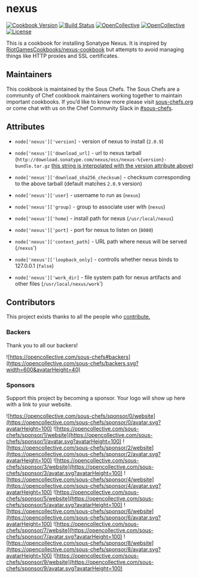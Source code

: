 # nexus

[![Cookbook Version](https://img.shields.io/cookbook/v/nexus.svg)](https://supermarket.chef.io/cookbooks/nexus)
[![Build Status](https://img.shields.io/circleci/project/github/sous-chefs/nexus/master.svg)](https://circleci.com/gh/sous-chefs/nexus)
[![OpenCollective](https://opencollective.com/sous-chefs/backers/badge.svg)](#backers)
[![OpenCollective](https://opencollective.com/sous-chefs/sponsors/badge.svg)](#sponsors)
[![License](https://img.shields.io/badge/License-Apache%202.0-green.svg)](https://opensource.org/licenses/Apache-2.0)

This is a cookbook for installing Sonatype Nexus. It is inspired by [RiotGamesCookbooks/nexus-cookbook](https://github.com/RiotGamesCookbooks/nexus-cookbook) but attempts to avoid managing things like HTTP proxies and SSL certificates.

## Maintainers

This cookbook is maintained by the Sous Chefs. The Sous Chefs are a community of Chef cookbook maintainers working together to maintain important cookbooks. If you’d like to know more please visit [sous-chefs.org](https://sous-chefs.org/) or come chat with us on the Chef Community Slack in [#sous-chefs](https://chefcommunity.slack.com/messages/C2V7B88SF).

## Attributes

- `node['nexus']['version]` - version of nexus to install (`2.0.9`)
- `node['nexus']['download_url]` - url to nexus tarball (`http://download.sonatype.com/nexus/oss/nexus-%{version}-bundle.tar.gz` [this string is interpolated with the version attribute above](https://coderanger.net/derived-attributes/))
- `node['nexus']['download_sha256_checksum]` - checksum corresponding to the above tarball (default matches `2.0.9` version)

- `node['nexus']['user]` - username to run as (`nexus`)

- `node['nexus']['group]` - group to associate user with (`nexus`)

- `node['nexus']['home]` - install path for nexus (`/usr/local/nexus`)
- `node['nexus']['port]` - port for nexus to listen on (`8080`)
- `node['nexus']['context_path]` - URL path where nexus will be served (`/nexus`')
- `node['nexus']['loopback_only]` - controlls whether nexus binds to 127.0.0.1 (`false`)
- `node['nexus']['work_dir]` - file system path for nexus artifacts and other files (`/usr/local/nexus/work`')

## Contributors

This project exists thanks to all the people who [contribute.](https://opencollective.com/sous-chefs/contributors.svg?width=890&button=false)

### Backers

Thank you to all our backers!

![https://opencollective.com/sous-chefs#backers](https://opencollective.com/sous-chefs/backers.svg?width=600&avatarHeight=40)

### Sponsors

Support this project by becoming a sponsor. Your logo will show up here with a link to your website.

![https://opencollective.com/sous-chefs/sponsor/0/website](https://opencollective.com/sous-chefs/sponsor/0/avatar.svg?avatarHeight=100)
![https://opencollective.com/sous-chefs/sponsor/1/website](https://opencollective.com/sous-chefs/sponsor/1/avatar.svg?avatarHeight=100)
![https://opencollective.com/sous-chefs/sponsor/2/website](https://opencollective.com/sous-chefs/sponsor/2/avatar.svg?avatarHeight=100)
![https://opencollective.com/sous-chefs/sponsor/3/website](https://opencollective.com/sous-chefs/sponsor/3/avatar.svg?avatarHeight=100)
![https://opencollective.com/sous-chefs/sponsor/4/website](https://opencollective.com/sous-chefs/sponsor/4/avatar.svg?avatarHeight=100)
![https://opencollective.com/sous-chefs/sponsor/5/website](https://opencollective.com/sous-chefs/sponsor/5/avatar.svg?avatarHeight=100)
![https://opencollective.com/sous-chefs/sponsor/6/website](https://opencollective.com/sous-chefs/sponsor/6/avatar.svg?avatarHeight=100)
![https://opencollective.com/sous-chefs/sponsor/7/website](https://opencollective.com/sous-chefs/sponsor/7/avatar.svg?avatarHeight=100)
![https://opencollective.com/sous-chefs/sponsor/8/website](https://opencollective.com/sous-chefs/sponsor/8/avatar.svg?avatarHeight=100)
![https://opencollective.com/sous-chefs/sponsor/9/website](https://opencollective.com/sous-chefs/sponsor/9/avatar.svg?avatarHeight=100)

